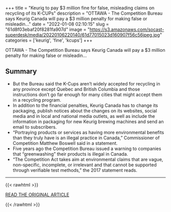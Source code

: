 +++
title = "Keurig to pay $3 million fine for false, misleading claims on recycling of its K-CUPs"
description = "OTTAWA - The Competition Bureau says Keurig Canada will pay a $3 million penalty for making false or misleadin..."
date = "2022-01-08 02:10:15"
slug = "61d8f03ebaf20f8281fa907d"
image = "https://s3.amazonaws.com/socast-superdesk/media/20220106220140/61d77015023d160907f56c56jpeg.jpg"
categories = ['keurig', 'fine', 'kcups']
+++

OTTAWA - The Competition Bureau says Keurig Canada will pay a $3 million penalty for making false or misleadin...

## Summary

- But the Bureau said the K-Cups aren’t widely accepted for recycling in any province except Quebec and British Columbia and those instructions don’t go far enough for many cities that might accept them in a recycling program.
- In addition to the financial penalties, Keurig Canada has to change its packaging, publish notices about the changes on its websites, social media and in local and national media outlets, as well as include the information in packaging for new Keurig brewing machines and send an email to subscribers.
- “Portraying products or services as having more environmental benefits than they truly have is an illegal practice in Canada,” Commissioner of Competition Matthew Boswell said in a statement.
- Five years ago the Competition Bureau issued a warning to companies that “greenwashing” their products is illegal in Canada.
- “The Competition Act takes aim at environmental claims that are vague, non-specific, incomplete, or irrelevant and that cannot be supported through verifiable test methods,” the 2017 statement reads.

---

{{< rawhtml >}}
  <p class="article-category">
    <a target="_blank" href="https://lethbridgenewsnow.com/2022/01/06/keurig-to-pay-3-million-fine-for-false-misleading-claims-on-recycling-of-its-k-cups/">READ THE ORIGINAL ARTICLE</a>
  </p>
{{< /rawhtml >}}

